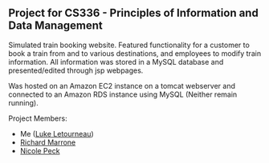 ## Project for CS336 - Principles of Information and Data Management ##
Simulated train booking website. Featured functionality for a customer to book a train from and to various destinations, and employees to modify train information. All information was stored in a MySQL database and presented/edited through jsp webpages.

Was hosted on an Amazon EC2 instance on a tomcat webserver and connected to an Amazon RDS instance using MySQL (Neither remain running).

Project Members: 
- Me ([Luke Letourneau](https://github.com/LukeLetourneau))
- [Richard Marrone](https://github.com/RichardMarrone)
- [Nicole Peck](https://github.com/nicolepeck99)

